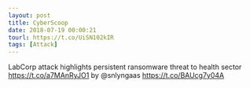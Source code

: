 ```yaml
---
layout: post
title: CyberScoop
date: 2018-07-19 00:00:21
tourl: https://t.co/UiSN102kIR
tags: [Attack]
---
```

LabCorp attack highlights persistent ransomware threat to health sector  https://t.co/a7MAnRyJO1 by @snlyngaas https://t.co/BAUcg7y04A